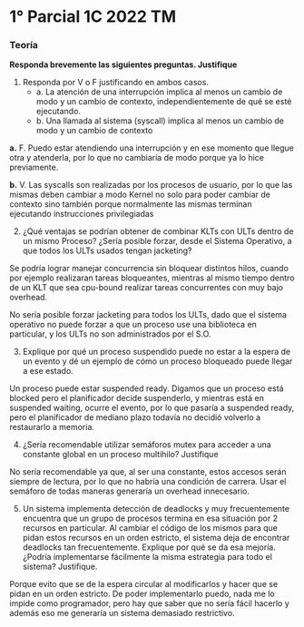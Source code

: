 # 1° Parcial 1C 2022 TM

### Teoría
**Responda brevemente las siguientes preguntas. Justifique**
1. Responda por V o F justificando en ambos casos.
    - a. La atención de una interrupción implica al menos un cambio de modo y un cambio de
contexto, independientemente de qué se esté ejecutando.
    - b. Una llamada al sistema (syscall) implica al menos un cambio de modo y un cambio de
contexto

**a.** F. Puedo estar atendiendo una interrupción y en ese momento que llegue otra y atenderla, por lo que no cambiaría de modo porque ya lo hice previamente.

**b.** V. Las syscalls son realizadas por los procesos de usuario, por lo que las mismas deben cambiar a modo Kernel no solo para poder cambiar de contexto sino también porque normalmente las mismas terminan ejecutando instrucciones privilegiadas

2. ¿Qué ventajas se podrían obtener de combinar KLTs con ULTs dentro de un mismo Proceso?
¿Sería posible forzar, desde el Sistema Operativo, a que todos los ULTs usados tengan
jacketing?

Se podría lograr manejar concurrencia sin bloquear distintos hilos, cuando por ejemplo realizaran tareas bloqueantes, mientras al mismo tiempo dentro de un KLT que sea cpu-bound realizar tareas concurrentes con muy bajo overhead.

No sería posible forzar jacketing para todos los ULTs, dado que el sistema operativo no puede forzar a que un proceso use una biblioteca en particular, y los ULTs no son administrados por el S.O.

3. Explique por qué un proceso suspendido puede no estar a la espera de un evento y dé un
ejemplo de cómo un proceso bloqueado puede llegar a ese estado.

Un proceso puede estar suspended ready. Digamos que un proceso está blocked pero el planificador decide suspenderlo, y mientras está en suspended waiting, ocurre el evento, por lo que pasaría a suspended ready, pero el planificador de mediano plazo todavía no decidió volverlo a restaurarlo a memoria.

4. ¿Sería recomendable utilizar semáforos mutex para acceder a una constante global en un
proceso multihilo? Justifique

No sería recomendable ya que, al ser una constante, estos accesos serán siempre de lectura, por lo que no habría una condición de carrera. Usar el semáforo de todas maneras generaría un overhead innecesario.

5. Un sistema implementa detección de deadlocks y muy frecuentemente encuentra que un grupo de procesos termina en esa situación por 2 recursos en particular. Al cambiar el código de los mismos para que pidan estos recursos en un orden estricto, el sistema deja de encontrar deadlocks tan frecuentemente. Explique por qué se da esa mejoría. ¿Podría implementarse fácilmente la misma estrategia para todo el sistema? Justifique.

Porque evito que se de la espera circular al modificarlos y hacer que se pidan en un orden estricto. De poder implementarlo puedo, nada me lo impide como programador, pero hay que saber que no sería fácil hacerlo y además eso me generaría un sistema demasiado restrictivo.
